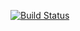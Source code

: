 [![Build Status](https://app.travis-ci.com/duygutumer2/myDemoApp.svg?branch=master)](https://app.travis-ci.com/duygutumer2/myDemoApp)